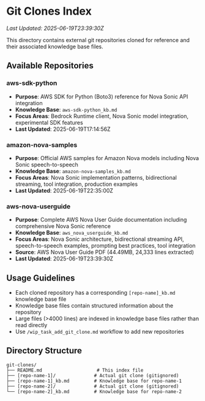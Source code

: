 # Git Clones Index
*Last Updated: 2025-06-19T23:39:30Z*

This directory contains external git repositories cloned for reference and their associated knowledge base files.

## Available Repositories

### aws-sdk-python
- **Purpose**: AWS SDK for Python (Boto3) reference for Nova Sonic API integration
- **Knowledge Base**: `aws-sdk-python_kb.md`
- **Focus Areas**: Bedrock Runtime client, Nova Sonic model integration, experimental SDK features
- **Last Updated**: 2025-06-19T17:14:56Z

### amazon-nova-samples
- **Purpose**: Official AWS samples for Amazon Nova models including Nova Sonic speech-to-speech
- **Knowledge Base**: `amazon-nova-samples_kb.md`
- **Focus Areas**: Nova Sonic implementation patterns, bidirectional streaming, tool integration, production examples
- **Last Updated**: 2025-06-19T22:35:00Z

### aws-nova-userguide
- **Purpose**: Complete AWS Nova User Guide documentation including comprehensive Nova Sonic reference
- **Knowledge Base**: `aws_nova_userguide_kb.md`
- **Focus Areas**: Nova Sonic architecture, bidirectional streaming API, speech-to-speech examples, prompting best practices, tool integration
- **Source**: AWS Nova User Guide PDF (44.49MB, 24,333 lines extracted)
- **Last Updated**: 2025-06-19T23:39:30Z

## Usage Guidelines
- Each cloned repository has a corresponding `[repo-name]_kb.md` knowledge base file
- Knowledge base files contain structured information about the repository
- Large files (>4000 lines) are indexed in knowledge base files rather than read directly
- Use `/wip_task_add_git_clone.md` workflow to add new repositories

## Directory Structure
```
git-clones/
├── README.md                    # This index file
├── [repo-name-1]/              # Actual git clone (gitignored)
├── [repo-name-1]_kb.md         # Knowledge base for repo-name-1
├── [repo-name-2]/              # Actual git clone (gitignored)
└── [repo-name-2]_kb.md         # Knowledge base for repo-name-2
